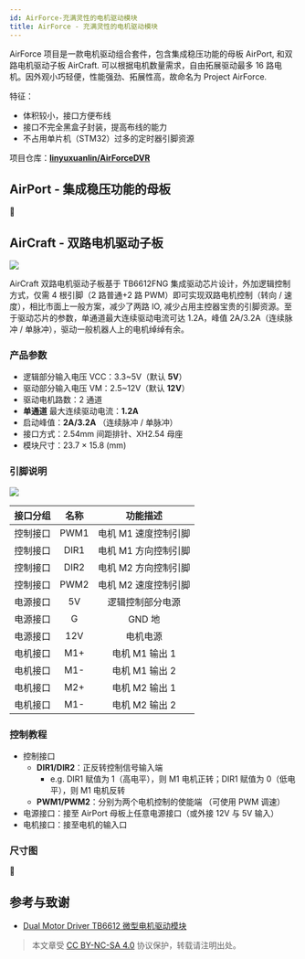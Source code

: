 ```yaml
---
id: AirForce-充满灵性的电机驱动模块
title: AirForce - 充满灵性的电机驱动模块
---
```


AirForce 项目是一款电机驱动组合套件，包含集成稳压功能的母板 AirPort, 和双路电机驱动子板 AirCraft. 可以根据电机数量需求，自由拓展驱动最多 16 路电机。因外观小巧轻便，性能强劲、拓展性高，故命名为 Project AirForce.

特征：

- 体积较小，接口方便布线
- 接口不完全黑盒子封装，提高布线的能力
- 不占用单片机（STM32）过多的定时器引脚资源

项目仓库：[**linyuxuanlin/AirForceDVR**](https://github.com/linyuxuanlin/AirForceDVR)

## AirPort - 集成稳压功能的母板

🚧

## AirCraft - 双路电机驱动子板

![](https://cos.wiki-power.com/img/20201101231734.jpg)

AirCraft 双路电机驱动子板基于 TB6612FNG 集成驱动芯片设计，外加逻辑控制方式，仅需 4 根引脚（2 路普通+2 路 PWM）即可实现双路电机控制（转向 / 速度），相比市面上一般方案，减少了两路 IO, 减少占用主控器宝贵的引脚资源。至于驱动芯片的参数，单通道最大连续驱动电流可达 1.2A，峰值 2A/3.2A（连续脉冲 / 单脉冲），驱动一般机器人上的电机绰绰有余。

### 产品参数

- 逻辑部分输入电压 VCC：3.3~5V（默认 **5V**）
- 驱动部分输入电压 VM：2.5~12V（默认 **12V**）
- 驱动电机路数：2 通道
- **单通道** 最大连续驱动电流：**1.2A**
- 启动峰值：**2A/3.2A** （连续脉冲 / 单脉冲）
- 接口方式：2.54mm 间距排针、XH2.54 母座
- 模块尺寸：23.7 × 15.8 (mm)

### 引脚说明

![](https://cos.wiki-power.com/img/20201022104033.png)

| 接口分组 | 名称 |       功能描述       |
| :------: | :--: | :------------------: |
| 控制接口 | PWM1 | 电机 M1 速度控制引脚 |
| 控制接口 | DIR1 | 电机 M1 方向控制引脚 |
| 控制接口 | DIR2 | 电机 M2 方向控制引脚 |
| 控制接口 | PWM2 | 电机 M2 速度控制引脚 |
| 电源接口 |  5V  |   逻辑控制部分电源   |
| 电源接口 |  G   |        GND 地        |
| 电源接口 | 12V  |       电机电源       |
| 电机接口 | M1+  |    电机 M1 输出 1    |
| 电机接口 | M1-  |    电机 M1 输出 2    |
| 电机接口 | M2+  |    电机 M2 输出 1    |
| 电机接口 | M1-  |    电机 M2 输出 2    |

### 控制教程

- 控制接口
  - **DIR1/DIR2**：正反转控制信号输入端
    - e.g. DIR1 赋值为 1（高电平），则 M1 电机正转；DIR1 赋值为 0（低电平），则 M1 电机反转
  - **PWM1/PWM2**：分别为两个电机控制的使能端 （可使用 PWM 调速）
- 电源接口：接至 AirPort 母板上任意电源接口（或外接 12V 与 5V 输入）
- 电机接口：接至电机的输入口

### 尺寸图

🚧

## 参考与致谢

- [Dual Motor Driver TB6612 微型电机驱动模块](https://wiki.dfrobot.com.cn/_SKU_DRI0044_Dual_Motor_Driver__TB6612__%E5%BE%AE%E5%9E%8B%E7%94%B5%E6%9C%BA%E9%A9%B1%E5%8A%A8%E6%A8%A1%E5%9D%97)

 > 本文章受 [CC BY-NC-SA 4.0](https://creativecommons.org/licenses/by/4.0/deed.zh) 协议保护，转载请注明出处。
